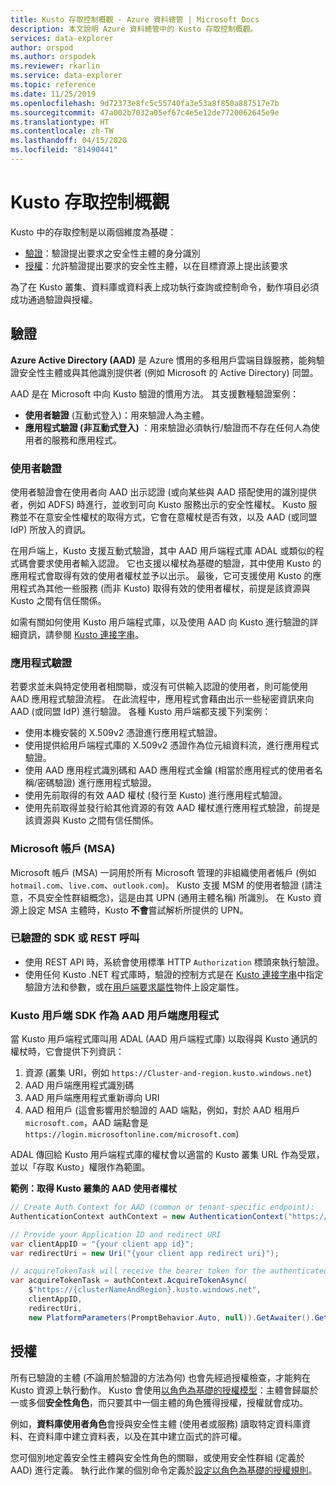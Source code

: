 ```yaml
---
title: Kusto 存取控制概觀 - Azure 資料總管 | Microsoft Docs
description: 本文說明 Azure 資料總管中的 Kusto 存取控制概觀。
services: data-explorer
author: orspod
ms.author: orspodek
ms.reviewer: rkarlin
ms.service: data-explorer
ms.topic: reference
ms.date: 11/25/2019
ms.openlocfilehash: 9d72373e8fc5c55740fa3e53a8f850a887517e7b
ms.sourcegitcommit: 47a002b7032a05ef67c4e5e12de7720062645e9e
ms.translationtype: HT
ms.contentlocale: zh-TW
ms.lasthandoff: 04/15/2020
ms.locfileid: "81490441"
---
```

# <a name="kusto-access-control-overview"></a>Kusto 存取控制概觀

Kusto 中的存取控制是以兩個維度為基礎：
* [驗證](#authentication)：驗證提出要求之安全性主體的身分識別
* [授權](#authorization)：允許驗證提出要求的安全性主體，以在目標資源上提出該要求

為了在 Kusto 叢集、資料庫或資料表上成功執行查詢或控制命令，動作項目必須成功通過驗證與授權。

## <a name="authentication"></a>驗證


**Azure Active Directory (AAD)** 是 Azure 慣用的多租用戶雲端目錄服務，能夠驗證安全性主體或與其他識別提供者 (例如 Microsoft 的 Active Directory) 同盟。

AAD 是在 Microsoft 中向 Kusto 驗證的慣用方法。 其支援數種驗證案例：
* **使用者驗證** (互動式登入)：用來驗證人為主體。
* **應用程式驗證 (非互動式登入)** ：用來驗證必須執行/驗證而不存在任何人為使用者的服務和應用程式。 

### <a name="user-authentication"></a>使用者驗證
使用者驗證會在使用者向 AAD 出示認證 (或向某些與 AAD 搭配使用的識別提供者，例如 ADFS) 時進行，並收到可向 Kusto 服務出示的安全性權杖。 Kusto 服務並不在意安全性權杖的取得方式，它會在意權杖是否有效，以及 AAD (或同盟 IdP) 所放入的資訊。

在用戶端上，Kusto 支援互動式驗證，其中 AAD 用戶端程式庫 ADAL 或類似的程式碼會要求使用者輸入認證。 它也支援以權杖為基礎的驗證，其中使用 Kusto 的應用程式會取得有效的使用者權杖並予以出示。 最後，它可支援使用 Kusto 的應用程式為其他一些服務 (而非 Kusto) 取得有效的使用者權杖，前提是該資源與 Kusto 之間有信任關係。

如需有關如何使用 Kusto 用戶端程式庫，以及使用 AAD 向 Kusto 進行驗證的詳細資訊，請參閱 [Kusto 連接字串](../../api/connection-strings/kusto.md)。

### <a name="application-authentication"></a>應用程式驗證
若要求並未與特定使用者相關聯，或沒有可供輸入認證的使用者，則可能使用 AAD 應用程式驗證流程。 在此流程中，應用程式會藉由出示一些秘密資訊來向 AAD (或同盟 IdP) 進行驗證。 各種 Kusto 用戶端都支援下列案例：

* 使用本機安裝的 X.509v2 憑證進行應用程式驗證。
* 使用提供給用戶端程式庫的 X.509v2 憑證作為位元組資料流，進行應用程式驗證。
* 使用 AAD 應用程式識別碼和 AAD 應用程式金鑰 (相當於應用程式的使用者名稱/密碼驗證) 進行應用程式驗證。
* 使用先前取得的有效 AAD 權杖 (發行至 Kusto) 進行應用程式驗證。
* 使用先前取得並發行給其他資源的有效 AAD 權杖進行應用程式驗證，前提是該資源與 Kusto 之間有信任關係。


### <a name="microsoft-accounts-msas"></a>Microsoft 帳戶 (MSA)
Microsoft 帳戶 (MSA) 一詞用於所有 Microsoft 管理的非組織使用者帳戶 (例如 `hotmail.com`、`live.com`、`outlook.com`)。
Kusto 支援 MSM 的使用者驗證 (請注意，不具安全性群組概念)，這是由其 UPN (通用主體名稱) 所識別。
在 Kusto 資源上設定 MSA 主體時，Kusto **不會**嘗試解析所提供的 UPN。

### <a name="authenticated-sdk-or-rest-calls"></a>已驗證的 SDK 或 REST 呼叫
* 使用 REST API 時，系統會使用標準 HTTP `Authorization` 標頭來執行驗證。
* 使用任何 Kusto .NET 程式庫時，驗證的控制方式是在 [Kusto 連接字串](../../api/connection-strings/kusto.md)中指定驗證方法和參數，或在[用戶端要求屬性](https://kusto.azurewebsites.net/docs/api/request-properties.html)物件上設定屬性。

### <a name="kusto-client-sdk-as-an-aad-client-application"></a>Kusto 用戶端 SDK 作為 AAD 用戶端應用程式
當 Kusto 用戶端程式庫叫用 ADAL (AAD 用戶端程式庫) 以取得與 Kusto 通訊的權杖時，它會提供下列資訊：

1. 資源 (叢集 URI，例如 `https://Cluster-and-region.kusto.windows.net`)
2. AAD 用戶端應用程式識別碼
3. AAD 用戶端應用程式重新導向 URI
4. AAD 租用戶 (這會影響用於驗證的 AAD 端點，例如，對於 AAD 租用戶 `microsoft.com`，AAD 端點會是 `https://login.microsoftonline.com/microsoft.com`)

ADAL 傳回給 Kusto 用戶端程式庫的權杖會以適當的 Kusto 叢集 URL 作為受眾，並以「存取 Kusto」權限作為範圍。

**範例：取得 Kusto 叢集的 AAD 使用者權杖**
```csharp
// Create Auth Context for AAD (common or tenant-specific endpoint):
AuthenticationContext authContext = new AuthenticationContext("https://login.microsoftonline.com/{AAD TenantID or name}");

// Provide your Application ID and redirect URI
var clientAppID = "{your client app id}";
var redirectUri = new Uri("{your client app redirect uri}");

// acquireTokenTask will receive the bearer token for the authenticated user
var acquireTokenTask = authContext.AcquireTokenAsync(
    $"https://{clusterNameAndRegion}.kusto.windows.net",
    clientAppID,
    redirectUri,
    new PlatformParameters(PromptBehavior.Auto, null)).GetAwaiter().GetResult();
```


## <a name="authorization"></a>授權

所有已驗證的主體 (不論用於驗證的方法為何) 也會先經過授權檢查，才能夠在 Kusto 資源上執行動作。
Kusto 會使用[以角色為基礎的授權模型](role-based-authorization.md)：主體會歸屬於一或多個**安全性角色**，而只要其中一個主體的角色獲得授權，授權就會成功。

例如，**資料庫使用者角色**會授與安全性主體 (使用者或服務) 讀取特定資料庫資料、在資料庫中建立資料表，以及在其中建立函式的許可權。

您可個別地定義安全性主體與安全性角色的關聯，或使用安全性群組 (定義於 AAD) 進行定義。 執行此作業的個別命令定義於[設定以角色為基礎的授權規則](../security-roles.md)。

